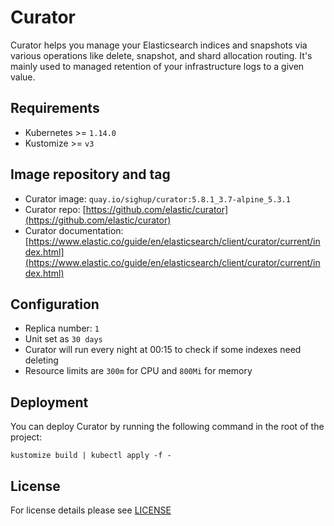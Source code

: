 # Curator

Curator helps you manage your Elasticsearch indices and snapshots via various
operations like delete, snapshot, and shard allocation routing. It's mainly used
to managed retention of your infrastructure logs to a given value.

## Requirements

- Kubernetes >= `1.14.0`
- Kustomize >= `v3`

## Image repository and tag

* Curator image: `quay.io/sighup/curator:5.8.1_3.7-alpine_5.3.1`
* Curator repo: [https://github.com/elastic/curator](https://github.com/elastic/curator)
* Curator documentation:
[https://www.elastic.co/guide/en/elasticsearch/client/curator/current/index.html](https://www.elastic.co/guide/en/elasticsearch/client/curator/current/index.html)

## Configuration

- Replica number: `1`
- Unit set as `30 days`
- Curator will run every night at 00:15 to check if some indexes need deleting
- Resource limits are `300m` for CPU and `800Mi` for memory


## Deployment

You can deploy Curator by running the following command in the root of the project:

```shell
kustomize build | kubectl apply -f -
```


## License

For license details please see [LICENSE](../../LICENSE)

